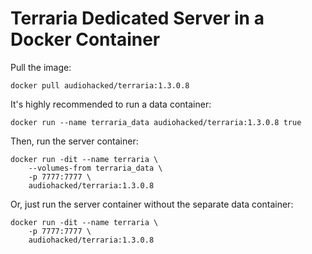 # Terraria Dedicated Server in a Docker Container
Pull the image:
```
docker pull audiohacked/terraria:1.3.0.8
```

It's highly recommended to run a data container:
```
docker run --name terraria_data audiohacked/terraria:1.3.0.8 true
```

Then, run the server container:
```
docker run -dit --name terraria \
    --volumes-from terraria_data \
    -p 7777:7777 \
    audiohacked/terraria:1.3.0.8
```

Or, just run the server container without the separate data container:
```
docker run -dit --name terraria \
    -p 7777:7777 \
    audiohacked/terraria:1.3.0.8
```
